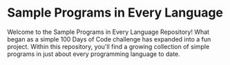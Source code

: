 # Sample Programs in Every Language

Welcome to the Sample Programs in Every Language Repository! What began
as a simple 100 Days of Code challenge has expanded into a fun project.
Within this repository, you'll find a growing collection of simple programs
in just about every programming language to date.
